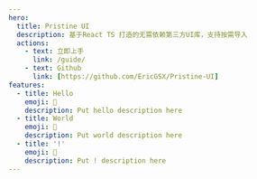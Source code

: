 ```yaml
---
hero:
  title: Pristine UI
  description: 基于React TS 打造的无需依赖第三方UI库，支持按需导入
  actions:
    - text: 立即上手
      link: /guide/
    - text: Github
      link: [https://github.com/EricGSX/Pristine-UI]
features:
  - title: Hello
    emoji: 💎
    description: Put hello description here
  - title: World
    emoji: 🌈
    description: Put world description here
  - title: '!'
    emoji: 🚀
    description: Put ! description here
---
```

